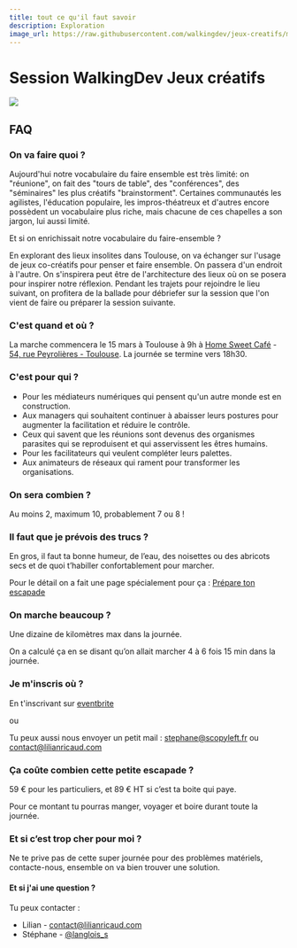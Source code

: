 ```yaml
---
title: tout ce qu'il faut savoir
description: Exploration
image_url: https://raw.githubusercontent.com/walkingdev/jeux-creatifs/master/media/abeille.jpg
---
```


# Session WalkingDev Jeux créatifs

![](https://raw.githubusercontent.com/walkingdev/jeux-creatifs/master/media/abeille.jpg)

## FAQ

### On va faire quoi ?

Aujourd'hui notre vocabulaire du faire ensemble est très limité: on "réunione", on fait des "tours de table", des "conférences", des "séminaires" les plus créatifs "brainstorment". Certaines communautés les agilistes, l'éducation populaire, les impros-théatreux et d'autres encore possèdent un vocabulaire plus riche, mais chacune de ces chapelles a son jargon, lui aussi limité.

Et si on enrichissait notre vocabulaire du faire-ensemble ?

En explorant des lieux insolites dans Toulouse, on va échanger sur l'usage de jeux co-créatifs pour penser et faire ensemble. On passera d'un endroit à l'autre. On s'inspirera peut être de l'architecture des lieux où on se posera pour inspirer notre réflexion.
Pendant les trajets pour rejoindre le lieu suivant, on profitera  de la ballade pour débriefer sur la session que l'on vient de faire ou préparer la session suivante.

### C'est quand et où ?

La marche commencera le 15 mars à Toulouse à 9h à [Home Sweet Café](https://www.facebook.com/sweethomecafe31) - [54, rue Peyrolières - Toulouse](http://www.openstreetmap.org/node/1533780968).
La journée se termine vers 18h30.

### C'est pour qui ?

- Pour les médiateurs numériques qui pensent qu'un autre monde est en construction.
- Aux managers qui souhaitent continuer à abaisser leurs postures pour augmenter la facilitation et réduire le contrôle.
- Ceux qui savent que les réunions sont devenus des organismes parasites qui se reproduisent et qui asservissent les êtres humains.
- Pour les facilitateurs qui veulent compléter leurs palettes.
- Aux animateurs de réseaux qui rament pour transformer les organisations.

### On sera combien ?

Au moins 2, maximum 10, probablement 7 ou 8 !

### Il faut que je prévois des trucs ?

En gros, il faut ta bonne humeur, de l’eau, des noisettes ou des abricots secs et de quoi t’habiller confortablement pour marcher.

Pour le détail on a fait une page spécialement pour ça : [Prépare ton escapade](http://walkingdev.fr/#walkingdev/jeux-creatifs/blob/master/v31/prepare-ton-escapade.md)

### On marche beaucoup ?

Une dizaine de kilomètres max dans la journée.

On a calculé ça en se disant qu’on allait marcher 4 à 6 fois 15 min dans la journée.

### Je m'inscris où ?

En t'inscrivant sur [eventbrite](https://www.eventbrite.fr/e/billets-walking-dev-jeux-creatifs-lilian-ricaud-et-stephane-langlois-32463592479)

ou

Tu peux aussi nous envoyer un petit mail : [stephane@scopyleft.fr](mailto:stephane@scopyleft.fr) ou [contact@lilianricaud.com](mailto:contact@lilianricaud.com)

### Ça coûte combien cette petite escapade ?

59 € pour les particuliers, et 89 € HT si c’est ta boite qui paye.  

Pour ce montant tu pourras manger, voyager et boire durant toute la journée.

### Et si c’est trop cher pour moi ?

Ne te prive pas de cette super journée pour des problèmes matériels, contacte-nous, ensemble on va bien trouver une solution.

#### Et si j'ai une question ?

Tu peux contacter :

- Lilian - [contact@lilianricaud.com](mailto:contact@lilianricaud.com)
- Stéphane - [@langlois_s](https://twitter.com/langlois_s)
